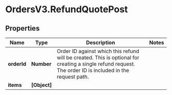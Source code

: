 # OrdersV3.RefundQuotePost

## Properties
Name | Type | Description | Notes
------------ | ------------- | ------------- | -------------
**orderId** | **Number** | Order ID against which this refund will be created. This is optional for creating a single refund request. The order ID is included in the request path. | 
**items** | **[Object]** |  | 

